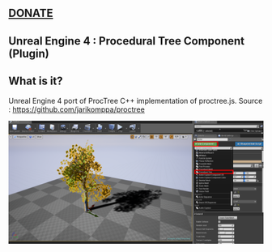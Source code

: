  ##  [DONATE](https://goo.gl/GMrfQ4)

Unreal Engine 4 : Procedural Tree Component (Plugin)
----------------------------------------


## What is it?

Unreal Engine 4 port of ProcTree C++ implementation of proctree.js.
Source : https://github.com/jarikomppa/proctree

![Preview](Preview.png)

